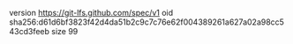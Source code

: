 version https://git-lfs.github.com/spec/v1
oid sha256:d61d6bf3823f42d4da51b2c9c7c76e62f004389261a627a02a98cc543cd3feeb
size 99
